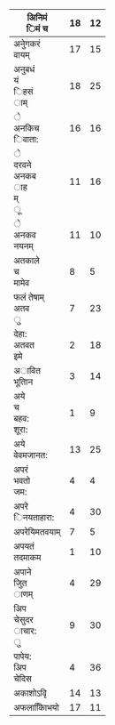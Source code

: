 | अिनिमं<br>िमं च                     | 18 | 12 |
|-------------------------------------|----|----|
| अनुेगकरं<br>वायम्                   | 17 | 15 |
| अनुबधं<br>यं<br>िहसं<br>ाम्         | 18 | 25 |
| े<br>अनकिच<br>िवाता:                | 16 | 16 |
| े<br>दरवने<br>अनकब<br>ाह<br>म्<br>ू | 11 | 16 |
| े<br>अनकव<br>नयनम्                  | 11 | 10 |
| अतकाले<br>च<br>मामेव                | 8  | 5  |
| फलं तेषाम्<br>अतव<br>ु              | 7  | 23 |
| देहा:<br>अतवत<br>इमे                | 2  | 18 |
| अावित<br>भूतािन                     | 3  | 14 |
| अये<br>च<br>बहव:<br>शूरा:           | 1  | 9  |
| अये<br>वेवमजानत:                    | 13 | 25 |
| अपरं<br>भवतो<br>जम:                 | 4  | 4  |
| अपरे<br>िनयताहारा:                  | 4  | 30 |
| अपरेयिमतवयाम्                       | 7  | 5  |
| अपयतं<br>तदमाकम                     | 1  | 10 |
| अपाने<br>जुित<br>ाणम्               | 4  | 29 |
| अिप<br>चेसुदर<br>ाचार:<br>ु         | 9  | 30 |
| पापेय:<br>अिप<br>चेदिस              | 4  | 36 |
| अकाशोऽवृि                           | 14 | 13 |
| अफलाकाििभयो                         | 17 | 11 |